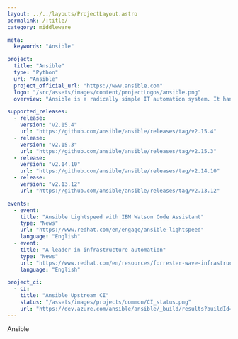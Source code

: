 ```yaml
---
layout: ../../layouts/ProjectLayout.astro
permalink: /:title/
category: middleware

meta:
  keywords: "Ansible"

project:
  title: "Ansible"
  type: "Python"
  url: "Ansible"
  project_official_url: "https://www.ansible.com"
  logo: "/src/assets/images/content/projectLogos/ansible.png"
  overview: "Ansible is a radically simple IT automation system. It handles configuration management, application deployment, cloud provisioning, ad-hoc task execution, network automation, and multi-node orchestration. Ansible makes complex changes like zero-downtime rolling updates with load balancers easy."

supported_releases:
  - release:
    version: "v2.15.4"
    url: "https://github.com/ansible/ansible/releases/tag/v2.15.4"
  - release:
    version: "v2.15.3"
    url: "https://github.com/ansible/ansible/releases/tag/v2.15.3"
  - release:
    version: "v2.14.10"
    url: "https://github.com/ansible/ansible/releases/tag/v2.14.10"
  - release:
    version: "v2.13.12"
    url: "https://github.com/ansible/ansible/releases/tag/v2.13.12"

events:
  - event:
    title: "Ansible Lightspeed with IBM Watson Code Assistant"
    type: "News"
    url: "https://www.redhat.com/en/engage/ansible-lightspeed"
    language: "English"
  - event:
    title: "A leader in infrastructure automation"
    type: "News"
    url: "https://www.redhat.com/en/resources/forrester-wave-infrastructure-automation-analyst-asset"
    language: "English"

project_ci:
  - CI:
    title: "Ansible Upstream CI"
    status: "/assets/images/projects/common/CI_status.png"
    url: "https://dev.azure.com/ansible/ansible/_build/results?buildId=90071&view=results"
---
```


<p>Ansible</p>
